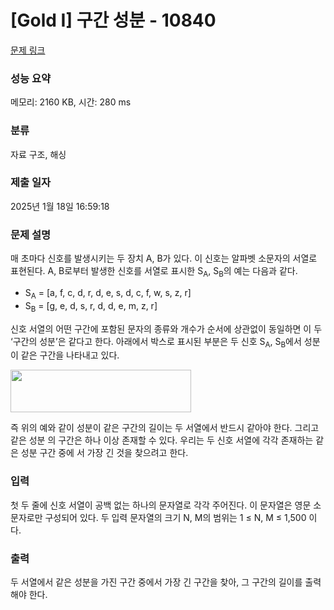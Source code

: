 # [Gold I] 구간 성분 - 10840 

[문제 링크](https://www.acmicpc.net/problem/10840) 

### 성능 요약

메모리: 2160 KB, 시간: 280 ms

### 분류

자료 구조, 해싱

### 제출 일자

2025년 1월 18일 16:59:18

### 문제 설명

<p>매 초마다 신호를 발생시키는 두 장치 A, B가 있다. 이 신호는 알파벳 소문자의 서열로 표현된다. A, B로부터 발생한 신호를 서열로 표시한 S<sub>A</sub>, S<sub>B</sub>의 예는 다음과 같다.</p>

<ul>
	<li>S<sub>A</sub> = [a, f, c, d, r, d, e, s, d, c, f, w, s, z, r]</li>
	<li>S<sub>B</sub> = [g, e, d, s, r, d, d, e, m, z, r]</li>
</ul>

<p>신호 서열의 어떤 구간에 포함된 문자의 종류와 개수가 순서에 상관없이 동일하면 이 두 ‘구간의 성분’은 같다고 한다. 아래에서 박스로 표시된 부분은 두 신호 S<sub>A</sub>, S<sub>B</sub>에서 성분이 같은 구간을 나타내고 있다.</p>

<p><img alt="" src="https://onlinejudgeimages.s3-ap-northeast-1.amazonaws.com/problem/10840/1.png" style="height:68px; width:289px"></p>

<p>즉 위의 예와 같이 성분이 같은 구간의 길이는 두 서열에서 반드시 같아야 한다. 그리고 같은 성분 의 구간은 하나 이상 존재할 수 있다. 우리는 두 신호 서열에 각각 존재하는 같은 성분 구간 중에 서 가장 긴 것을 찾으려고 한다.</p>

### 입력 

 <p>첫 두 줄에 신호 서열이 공백 없는 하나의 문자열로 각각 주어진다. 이 문자열은 영문 소문자로만 구성되어 있다. 두 입력 문자열의 크기 N, M의 범위는 1 ≤ N, M ≤ 1,500 이다.</p>

### 출력 

 <p>두 서열에서 같은 성분을 가진 구간 중에서 가장 긴 구간을 찾아, 그 구간의 길이를 출력해야 한다. </p>

